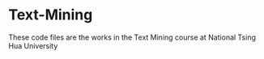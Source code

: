 # Text-Mining
These code files are the works in the Text Mining course at National Tsing Hua University
